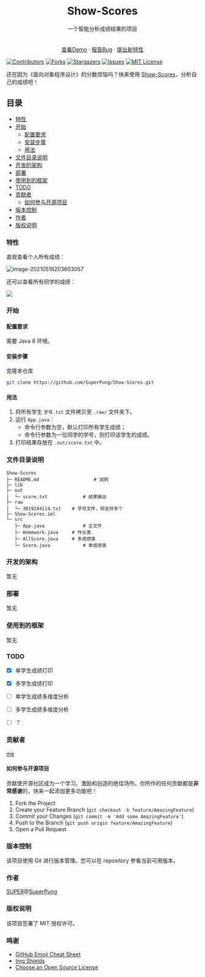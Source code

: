 

<br />

<p align="center">
  <h1 align="center">Show-Scores</h1>
  <p align="center">
    一个智能分析成绩结果的项目
    <br />
    <br />
    <br />
    <a href="https://github.com/SuperPung/Show-Scores">查看Demo</a>
    ·
    <a href="https://github.com/SuperPung/Show-Scores/issues">报告Bug</a>
    ·
    <a href="https://github.com/SuperPung/Show-Scores/issues">提出新特性</a>
  </p>



</p>

<!-- PROJECT SHIELDS -->

[![Contributors][contributors-shield]][contributors-url]
[![Forks][forks-shield]][forks-url]
[![Stargazers][stars-shield]][stars-url]
[![Issues][issues-shield]][issues-url]
[![MIT License][license-shield]][license-url]

<!-- PROJECT LOGO -->


还在因为《面向对象程序设计》的分数烦恼吗？快来使用 [Show-Scores](https://github.com/SuperPung/Show-Scores)，分析自己的成绩吧！

## 目录

- [特性](#特性)
- [开始](#开始)
     - [配置要求](#配置要求)
  - [安装步骤](#安装步骤)
  - [用法](#用法)
- [文件目录说明](#文件目录说明)
- [开发的架构](#开发的架构)
- [部署](#部署)
- [使用到的框架](#使用到的框架)
- [TODO](#TODO)
- [贡献者](#贡献者)
  - [如何参与开源项目](#如何参与开源项目)
- [版本控制](#版本控制)
- [作者](#作者)
- [版权说明](#版权说明)



### 特性

直观查看个人所有成绩：

![image-20210518203603057](https://super-bucket1.oss-cn-beijing.aliyuncs.com/image-20210518203603057.png)

还可以查看所有同学的成绩：

![](https://super-bucket1.oss-cn-beijing.aliyuncs.com/20210518203955.png)



### 开始

#### 配置要求

需要 Java 8 环境。

#### 安装步骤

克隆本仓库

```sh
git clone https://github.com/SuperPung/Show-Scores.git
```

#### 用法

1. 将所有学生 `学号.txt` 文件拷贝至 `.raw/` 文件夹下。
2. 运行 `App.java`：
	- 命令行参数为空，默认打印所有学生成绩；
	- 命令行参数为一位同学的学号，则打印该学生的成绩。
3. 打印结果存放在 `.out/score.txt` 中。



### 文件目录说明

```
Show-Scores
├─ README.md					# 说明
├─ lib
├─ out
│  └─ score.txt				# 结果输出
├─ raw
│  └─ 3019244114.txt	# 学号文件，现支持多个
├─ Show-Scores.iml
└─ src
   ├─ App.java				# 主文件
   ├─ Homework.java		# 作业类
   ├─ AllScore.java		# 多成绩类
   └─ Score.java			# 单成绩类

```



### 开发的架构 

暂无



### 部署

暂无



### 使用到的框架

暂无



### TODO

- [x] 单学生成绩打印
- [x] 多学生成绩打印
- [ ] 单学生成绩多维度分析
- [ ] 多学生成绩多维度分析
- [ ] ？



### 贡献者

[me](https://github.com/SuperPung)

#### 如何参与开源项目

贡献使开源社区成为一个学习、激励和创造的绝佳场所。你所作的任何贡献都是**非常感谢**的，快来一起添加更多功能吧！


1. Fork the Project
2. Create your Feature Branch (`git checkout -b feature/AmazingFeature`)
3. Commit your Changes (`git commit -m 'Add some AmazingFeature'`)
4. Push to the Branch (`git push origin feature/AmazingFeature`)
5. Open a Pull Request



### 版本控制

该项目使用 Git 进行版本管理。您可以在 repository 参看当前可用版本。



### 作者

[SUPER](https://github.com/SuperPung)@[SuperPung](https://blog.superpung.xyz)



### 版权说明

该项目签署了 MIT 授权许可。



### 鸣谢


- [GitHub Emoji Cheat Sheet](https://www.webpagefx.com/tools/emoji-cheat-sheet)
- [Img Shields](https://shields.io)
- [Choose an Open Source License](https://choosealicense.com)



<!-- links -->

[your-project-path]:SuperPung/Show-Scores
[contributors-shield]: https://img.shields.io/github/contributors/SuperPung/Show-Scores.svg?style=flat-square
[contributors-url]: https://github.com/SuperPung/Show-Scores/graphs/contributors
[forks-shield]: https://img.shields.io/github/forks/SuperPung/Show-Scores.svg?style=flat-square
[forks-url]: https://github.com/SuperPung/Show-Scores/network/members
[stars-shield]: https://img.shields.io/github/stars/SuperPung/Show-Scores.svg?style=flat-square
[stars-url]: https://github.com/SuperPung/Show-Scores/stargazers
[issues-shield]: https://img.shields.io/github/issues/SuperPung/Show-Scores.svg?style=flat-square
[issues-url]: https://img.shields.io/github/issues/SuperPung/Show-Scores.svg
[license-shield]: https://img.shields.io/github/license/SuperPung/Show-Scores?style=flat-square
[license-url]: https://github.com/SuperPung/Show-Scores/blob/master/LICENSE

